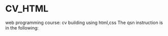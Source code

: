 # CV_HTML
web programming course: cv building using html,css
The qsn instruction is in the following: 
